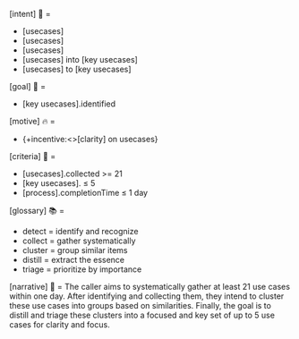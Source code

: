 [intent] 🎯 =
- <detect>[usecases]
- <collect>[usecases]
- <cluster>[usecases]
- <distill>[usecases] into [key usecases]
- <triage>[usecases] to [key usecases]

[goal] 🥅 =
- [key usecases].identified

[motive] 🔥 =
- {+incentive:<<gain>>[clarity] on usecases}

[criteria] 📏 =
- [usecases].collected >= 21
- [key usecases]. ≤ 5
- [process].completionTime ≤ 1 day

[glossary] 📚 =
- detect = identify and recognize
- collect = gather systematically
- cluster = group similar items
- distill = extract the essence
- triage = prioritize by importance

[narrative] 🫧 =
The caller aims to systematically gather at least 21 use cases within one day. After identifying and collecting them, they intend to cluster these use cases into groups based on similarities. Finally, the goal is to distill and triage these clusters into a focused and key set of up to 5 use cases for clarity and focus.
